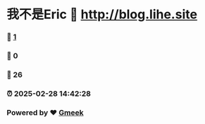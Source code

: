 # 我不是Eric :link: http://blog.lihe.site 
### :page_facing_up: [1](http://blog.lihe.site/tag.html) 
### :speech_balloon: 0 
### :hibiscus: 26 
### :alarm_clock: 2025-02-28 14:42:28 
### Powered by :heart: [Gmeek](https://github.com/Meekdai/Gmeek)
